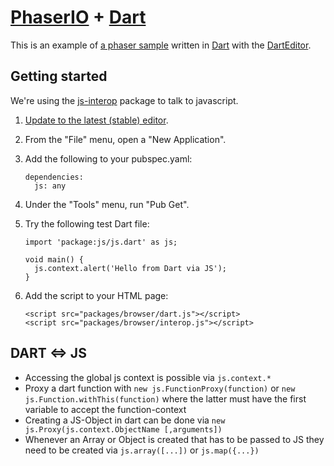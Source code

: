 [PhaserIO][5] + [Dart][3]
===========================

This is an example of [a phaser sample][1] written in [Dart][3] with the [DartEditor][2].

Getting started
---------------
We're using the [js-interop][4] package to talk to javascript.

1.  [Update to the latest (stable) editor][2].

2.  From the "File" menu, open a "New Application".

3.  Add the following to your pubspec.yaml:

        dependencies:
          js: any

4.  Under the "Tools" menu, run "Pub Get".
5.  Try the following test Dart file:

        import 'package:js/js.dart' as js;
        
        void main() {
          js.context.alert('Hello from Dart via JS');
        }
        
6.  Add the script to your HTML page:

        <script src="packages/browser/dart.js"></script>
        <script src="packages/browser/interop.js"></script> 

DART <=> JS
-----------

* Accessing the global js context is possible via `js.context.*`
* Proxy a dart function with `new js.FunctionProxy(function)` or `new js.Function.withThis(function)` where the latter must have the first variable to accept the function-context
* Creating a JS-Object in dart can be done via `new js.Proxy(js.context.ObjectName [,arguments])`
*  Whenever an Array or Object is created that has to be passed to JS they need to be created via `js.array([...])` or `js.map({...})`


  [1]: http://gametest.mobi/phaser/examples/_site/view_full.html?d=filters&f=checker+wave.js&t=checker%20wave
  [2]: https://www.dartlang.org/tools/editor
  [3]: https://www.dartlang.org
  [4]: https://github.com/dart-lang/js-interop
  [5]: http://phaser.io/